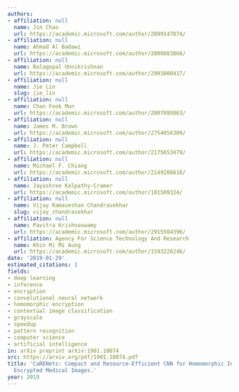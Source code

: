```yaml
---
authors:
- affiliation: null
  name: Jin Chao
  url: https://academic.microsoft.com/author/2899147874/
- affiliation: null
  name: Ahmad Al Badawi
  url: https://academic.microsoft.com/author/2800883868/
- affiliation: null
  name: Balagopal Unnikrishnan
  url: https://academic.microsoft.com/author/2903800417/
- affiliation: null
  name: Jie Lin
  slug: jie_lin
- affiliation: null
  name: Chan Fook Mun
  url: https://academic.microsoft.com/author/2807895863/
- affiliation: null
  name: James M. Brown
  url: https://academic.microsoft.com/author/2754056309/
- affiliation: null
  name: J. Peter Campbell
  url: https://academic.microsoft.com/author/2175653479/
- affiliation: null
  name: Michael F. Chiang
  url: https://academic.microsoft.com/author/2149286610/
- affiliation: null
  name: Jayashree Kalpathy-Cramer
  url: https://academic.microsoft.com/author/101509324/
- affiliation: null
  name: Vijay Ramaseshan Chandrasekhar
  slug: vijay_chandrasekhar
- affiliation: null
  name: Pavitra Krishnaswamy
  url: https://academic.microsoft.com/author/2915504396/
- affiliation: Agency For Science Technology And Research
  name: Khin Mi Mi Aung
  url: https://academic.microsoft.com/author/1593226246/
date: '2019-01-29'
estimated_citations: 1
fields:
- deep learning
- inference
- encryption
- convolutional neural network
- homomorphic encryption
- contextual image classification
- grayscale
- speedup
- pattern recognition
- computer science
- artificial intelligence
in: arXiv preprint arXiv:1901.10074
src: https://arxiv.org/pdf/1901.10074.pdf
title: 'CaRENets: Compact and Resource-Efficient CNN for Homomorphic Inference on
  Encrypted Medical Images.'
year: 2019
---
```

